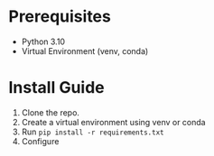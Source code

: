 # Prerequisites

- Python 3.10
- Virtual Environment (venv, conda)

# Install Guide

1. Clone the repo.
2. Create a virtual environment using venv or conda
3. Run ```pip install -r requirements.txt```
4. Configure 